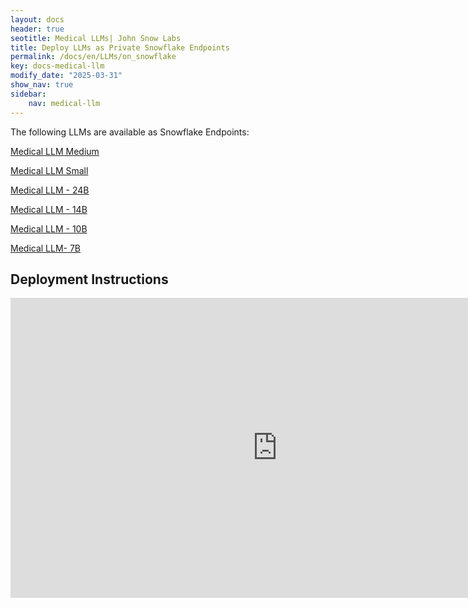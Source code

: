 ```yaml
---
layout: docs
header: true
seotitle: Medical LLMs| John Snow Labs
title: Deploy LLMs as Private Snowflake Endpoints
permalink: /docs/en/LLMs/on_snowflake
key: docs-medical-llm
modify_date: "2025-03-31"
show_nav: true
sidebar:
    nav: medical-llm
---
```


The following LLMs are available as Snowflake Endpoints:

[Medical LLM Medium](https://app.snowflake.com/marketplace/listing/GZTYZ4386LJCU/john-snow-labs-medical-llm-medium)

[Medical LLM Small](https://app.snowflake.com/marketplace/listing/GZTYZ4386LJ68/john-snow-labs-medical-llm-small)

[Medical LLM - 24B](https://app.snowflake.com/marketplace/listing/GZTYZ4386LJFL/john-snow-labs-medical-llm-24b)

[Medical LLM - 14B](https://app.snowflake.com/marketplace/listing/GZTYZ4386LJF5/john-snow-labs-medical-llm-14b)

[Medical LLM - 10B](https://app.snowflake.com/marketplace/listing/GZTYZ4386LJF1/john-snow-labs-medical-llm-10b)

[Medical LLM- 7B](https://app.snowflake.com/marketplace/listing/GZTYZ4386LJEW/john-snow-labs-medical-llm-7b)


## Deployment Instructions


<iframe width="853" height="480" src="https://www.youtube.com/embed/DUcbvDxdk3M" title="Medical Language Models as Snowflake API endpoints" frameborder="0" allow="accelerometer; autoplay; clipboard-write; encrypted-media; gyroscope; picture-in-picture; web-share" referrerpolicy="strict-origin-when-cross-origin" allowfullscreen></iframe>
